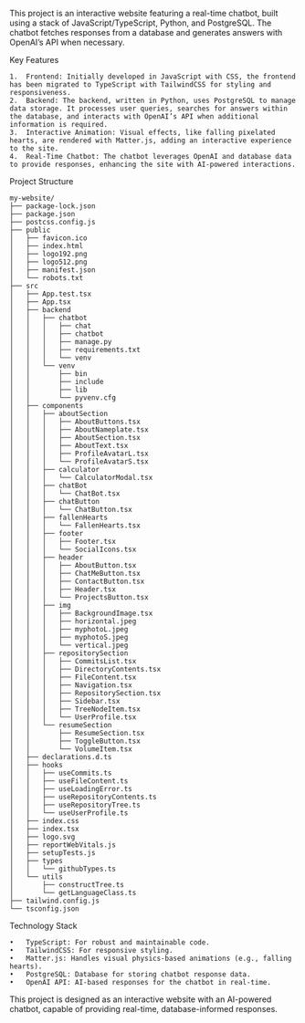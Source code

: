 This project is an interactive website featuring a real-time chatbot, built using a stack of JavaScript/TypeScript, Python, and PostgreSQL. The chatbot fetches responses from a database and generates answers with OpenAI’s API when necessary.

Key Features

	1.	Frontend: Initially developed in JavaScript with CSS, the frontend has been migrated to TypeScript with TailwindCSS for styling and responsiveness.
	2.	Backend: The backend, written in Python, uses PostgreSQL to manage data storage. It processes user queries, searches for answers within the database, and interacts with OpenAI’s API when additional information is required.
	3.	Interactive Animation: Visual effects, like falling pixelated hearts, are rendered with Matter.js, adding an interactive experience to the site.
	4.	Real-Time Chatbot: The chatbot leverages OpenAI and database data to provide responses, enhancing the site with AI-powered interactions.

Project Structure
```
my-website/
├── package-lock.json
├── package.json
├── postcss.config.js
├── public
│   ├── favicon.ico
│   ├── index.html
│   ├── logo192.png
│   ├── logo512.png
│   ├── manifest.json
│   └── robots.txt
├── src
│   ├── App.test.tsx
│   ├── App.tsx
│   ├── backend
│   │   ├── chatbot
│   │   │   ├── chat
│   │   │   ├── chatbot
│   │   │   ├── manage.py
│   │   │   ├── requirements.txt
│   │   │   └── venv
│   │   └── venv
│   │       ├── bin
│   │       ├── include
│   │       ├── lib
│   │       └── pyvenv.cfg
│   ├── components
│   │   ├── aboutSection
│   │   │   ├── AboutButtons.tsx
│   │   │   ├── AboutNameplate.tsx
│   │   │   ├── AboutSection.tsx
│   │   │   ├── AboutText.tsx
│   │   │   ├── ProfileAvatarL.tsx
│   │   │   └── ProfileAvatarS.tsx
│   │   ├── calculator
│   │   │   └── CalculatorModal.tsx
│   │   ├── chatBot
│   │   │   └── ChatBot.tsx
│   │   ├── chatButton
│   │   │   └── ChatButton.tsx
│   │   ├── fallenHearts
│   │   │   └── FallenHearts.tsx
│   │   ├── footer
│   │   │   ├── Footer.tsx
│   │   │   └── SocialIcons.tsx
│   │   ├── header
│   │   │   ├── AboutButton.tsx
│   │   │   ├── ChatMeButton.tsx
│   │   │   ├── ContactButton.tsx
│   │   │   ├── Header.tsx
│   │   │   └── ProjectsButton.tsx
│   │   ├── img
│   │   │   ├── BackgroundImage.tsx
│   │   │   ├── horizontal.jpeg
│   │   │   ├── myphotoL.jpeg
│   │   │   ├── myphotoS.jpeg
│   │   │   └── vertical.jpeg
│   │   ├── repositorySection
│   │   │   ├── CommitsList.tsx
│   │   │   ├── DirectoryContents.tsx
│   │   │   ├── FileContent.tsx
│   │   │   ├── Navigation.tsx
│   │   │   ├── RepositorySection.tsx
│   │   │   ├── Sidebar.tsx
│   │   │   ├── TreeNodeItem.tsx
│   │   │   └── UserProfile.tsx
│   │   └── resumeSection
│   │       ├── ResumeSection.tsx
│   │       ├── ToggleButton.tsx
│   │       └── VolumeItem.tsx
│   ├── declarations.d.ts
│   ├── hooks
│   │   ├── useCommits.ts
│   │   ├── useFileContent.ts
│   │   ├── useLoadingError.ts
│   │   ├── useRepositoryContents.ts
│   │   ├── useRepositoryTree.ts
│   │   └── useUserProfile.ts
│   ├── index.css
│   ├── index.tsx
│   ├── logo.svg
│   ├── reportWebVitals.js
│   ├── setupTests.js
│   ├── types
│   │   └── githubTypes.ts
│   └── utils
│       ├── constructTree.ts
│       └── getLanguageClass.ts
├── tailwind.config.js
└── tsconfig.json

```
Technology Stack

	•	TypeScript: For robust and maintainable code.
	•	TailwindCSS: For responsive styling.
	•	Matter.js: Handles visual physics-based animations (e.g., falling hearts).
	•	PostgreSQL: Database for storing chatbot response data.
	•	OpenAI API: AI-based responses for the chatbot in real-time.

This project is designed as an interactive website with an AI-powered chatbot, capable of providing real-time, database-informed responses.
